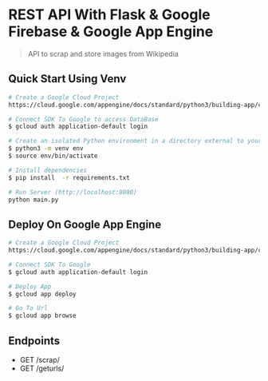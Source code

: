 # REST API With Flask & Google Firebase & Google App Engine

> API to scrap and store images from Wikipedia

## Quick Start Using Venv

``` bash
# Create a Google Cloud Project
https://cloud.google.com/appengine/docs/standard/python3/building-app/creating-gcp-project

# Connect SDK To Google to access DataBase
$ gcloud auth application-default login

# Create an isolated Python environment in a directory external to your project and activate it:
$ python3 -m venv env
$ source env/bin/activate

# Install dependencies
$ pip install  -r requirements.txt

# Run Server (http://localhost:8080)
python main.py
```

## Deploy On Google App Engine

``` bash
# Create a Google Cloud Project
https://cloud.google.com/appengine/docs/standard/python3/building-app/creating-gcp-project

# Connect SDK To Google 
$ gcloud auth application-default login

# Deploy App
$ gcloud app deploy

# Go To Url
$ gcloud app browse

```

## Endpoints

* GET     /scrap/<word>
* GET     /geturls/<word>
